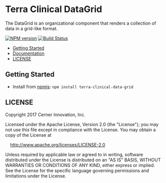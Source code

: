 # Terra Clinical DataGrid

The DataGrid is an organizational component that renders a collection of data in a grid-like format.

[![NPM version](http://img.shields.io/npm/v/terra-clinical-data-grid.svg)](https://www.npmjs.org/package/terra-clinical-data-grid)
[![Build Status](https://travis-ci.org/cerner/terra-clinical.svg?branch=master)](https://travis-ci.org/cerner/terra-clinical)

- [Getting Started](#getting-started)
- [Documentation](https://github.com/cerner/terra-clinical/tree/master/packages/terra-clinical-data-grid/docs)
- [LICENSE](#license)

## Getting Started

- Install from [npmjs](https://www.npmjs.com): `npm install terra-clinical-data-grid`

## LICENSE

Copyright 2017 Cerner Innovation, Inc.

Licensed under the Apache License, Version 2.0 (the "License"); you may not use this file except in compliance with the License. You may obtain a copy of the License at

&nbsp;&nbsp;&nbsp;&nbsp;http://www.apache.org/licenses/LICENSE-2.0

Unless required by applicable law or agreed to in writing, software distributed under the License is distributed on an "AS IS" BASIS, WITHOUT WARRANTIES OR CONDITIONS OF ANY KIND, either express or implied. See the License for the specific language governing permissions and limitations under the License.
